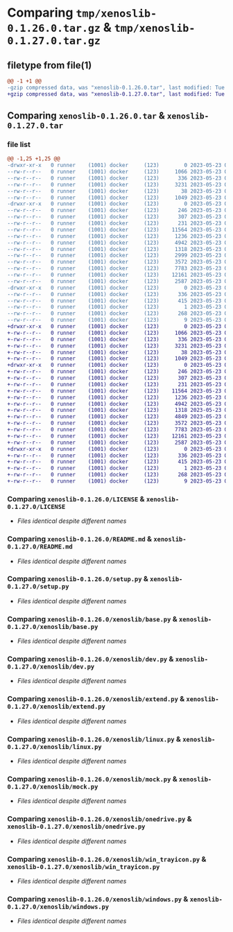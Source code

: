 # Comparing `tmp/xenoslib-0.1.26.0.tar.gz` & `tmp/xenoslib-0.1.27.0.tar.gz`

## filetype from file(1)

```diff
@@ -1 +1 @@
-gzip compressed data, was "xenoslib-0.1.26.0.tar", last modified: Tue May 23 02:51:19 2023, max compression
+gzip compressed data, was "xenoslib-0.1.27.0.tar", last modified: Tue May 23 06:16:12 2023, max compression
```

## Comparing `xenoslib-0.1.26.0.tar` & `xenoslib-0.1.27.0.tar`

### file list

```diff
@@ -1,25 +1,25 @@
-drwxr-xr-x   0 runner    (1001) docker     (123)        0 2023-05-23 02:51:19.647269 xenoslib-0.1.26.0/
--rw-r--r--   0 runner    (1001) docker     (123)     1066 2023-05-23 02:51:08.000000 xenoslib-0.1.26.0/LICENSE
--rw-r--r--   0 runner    (1001) docker     (123)      336 2023-05-23 02:51:19.647269 xenoslib-0.1.26.0/PKG-INFO
--rw-r--r--   0 runner    (1001) docker     (123)     3231 2023-05-23 02:51:08.000000 xenoslib-0.1.26.0/README.md
--rw-r--r--   0 runner    (1001) docker     (123)       38 2023-05-23 02:51:19.647269 xenoslib-0.1.26.0/setup.cfg
--rw-r--r--   0 runner    (1001) docker     (123)     1049 2023-05-23 02:51:08.000000 xenoslib-0.1.26.0/setup.py
-drwxr-xr-x   0 runner    (1001) docker     (123)        0 2023-05-23 02:51:19.643269 xenoslib-0.1.26.0/xenoslib/
--rw-r--r--   0 runner    (1001) docker     (123)      246 2023-05-23 02:51:08.000000 xenoslib-0.1.26.0/xenoslib/__init__.py
--rw-r--r--   0 runner    (1001) docker     (123)      307 2023-05-23 02:51:08.000000 xenoslib-0.1.26.0/xenoslib/__main__.py
--rw-r--r--   0 runner    (1001) docker     (123)      231 2023-05-23 02:51:08.000000 xenoslib-0.1.26.0/xenoslib/about.py
--rw-r--r--   0 runner    (1001) docker     (123)    11564 2023-05-23 02:51:08.000000 xenoslib-0.1.26.0/xenoslib/base.py
--rw-r--r--   0 runner    (1001) docker     (123)     1236 2023-05-23 02:51:08.000000 xenoslib-0.1.26.0/xenoslib/dev.py
--rw-r--r--   0 runner    (1001) docker     (123)     4942 2023-05-23 02:51:08.000000 xenoslib-0.1.26.0/xenoslib/extend.py
--rw-r--r--   0 runner    (1001) docker     (123)     1318 2023-05-23 02:51:08.000000 xenoslib-0.1.26.0/xenoslib/linux.py
--rw-r--r--   0 runner    (1001) docker     (123)     2999 2023-05-23 02:51:08.000000 xenoslib-0.1.26.0/xenoslib/mail.py
--rw-r--r--   0 runner    (1001) docker     (123)     3572 2023-05-23 02:51:08.000000 xenoslib-0.1.26.0/xenoslib/mock.py
--rw-r--r--   0 runner    (1001) docker     (123)     7783 2023-05-23 02:51:08.000000 xenoslib-0.1.26.0/xenoslib/onedrive.py
--rw-r--r--   0 runner    (1001) docker     (123)    12161 2023-05-23 02:51:08.000000 xenoslib-0.1.26.0/xenoslib/win_trayicon.py
--rw-r--r--   0 runner    (1001) docker     (123)     2587 2023-05-23 02:51:08.000000 xenoslib-0.1.26.0/xenoslib/windows.py
-drwxr-xr-x   0 runner    (1001) docker     (123)        0 2023-05-23 02:51:19.647269 xenoslib-0.1.26.0/xenoslib.egg-info/
--rw-r--r--   0 runner    (1001) docker     (123)      336 2023-05-23 02:51:19.000000 xenoslib-0.1.26.0/xenoslib.egg-info/PKG-INFO
--rw-r--r--   0 runner    (1001) docker     (123)      415 2023-05-23 02:51:19.000000 xenoslib-0.1.26.0/xenoslib.egg-info/SOURCES.txt
--rw-r--r--   0 runner    (1001) docker     (123)        1 2023-05-23 02:51:19.000000 xenoslib-0.1.26.0/xenoslib.egg-info/dependency_links.txt
--rw-r--r--   0 runner    (1001) docker     (123)      268 2023-05-23 02:51:19.000000 xenoslib-0.1.26.0/xenoslib.egg-info/requires.txt
--rw-r--r--   0 runner    (1001) docker     (123)        9 2023-05-23 02:51:19.000000 xenoslib-0.1.26.0/xenoslib.egg-info/top_level.txt
+drwxr-xr-x   0 runner    (1001) docker     (123)        0 2023-05-23 06:16:12.378028 xenoslib-0.1.27.0/
+-rw-r--r--   0 runner    (1001) docker     (123)     1066 2023-05-23 06:16:00.000000 xenoslib-0.1.27.0/LICENSE
+-rw-r--r--   0 runner    (1001) docker     (123)      336 2023-05-23 06:16:12.378028 xenoslib-0.1.27.0/PKG-INFO
+-rw-r--r--   0 runner    (1001) docker     (123)     3231 2023-05-23 06:16:00.000000 xenoslib-0.1.27.0/README.md
+-rw-r--r--   0 runner    (1001) docker     (123)       38 2023-05-23 06:16:12.378028 xenoslib-0.1.27.0/setup.cfg
+-rw-r--r--   0 runner    (1001) docker     (123)     1049 2023-05-23 06:16:00.000000 xenoslib-0.1.27.0/setup.py
+drwxr-xr-x   0 runner    (1001) docker     (123)        0 2023-05-23 06:16:12.378028 xenoslib-0.1.27.0/xenoslib/
+-rw-r--r--   0 runner    (1001) docker     (123)      246 2023-05-23 06:16:00.000000 xenoslib-0.1.27.0/xenoslib/__init__.py
+-rw-r--r--   0 runner    (1001) docker     (123)      307 2023-05-23 06:16:00.000000 xenoslib-0.1.27.0/xenoslib/__main__.py
+-rw-r--r--   0 runner    (1001) docker     (123)      231 2023-05-23 06:16:00.000000 xenoslib-0.1.27.0/xenoslib/about.py
+-rw-r--r--   0 runner    (1001) docker     (123)    11564 2023-05-23 06:16:00.000000 xenoslib-0.1.27.0/xenoslib/base.py
+-rw-r--r--   0 runner    (1001) docker     (123)     1236 2023-05-23 06:16:00.000000 xenoslib-0.1.27.0/xenoslib/dev.py
+-rw-r--r--   0 runner    (1001) docker     (123)     4942 2023-05-23 06:16:00.000000 xenoslib-0.1.27.0/xenoslib/extend.py
+-rw-r--r--   0 runner    (1001) docker     (123)     1318 2023-05-23 06:16:00.000000 xenoslib-0.1.27.0/xenoslib/linux.py
+-rw-r--r--   0 runner    (1001) docker     (123)     4849 2023-05-23 06:16:00.000000 xenoslib-0.1.27.0/xenoslib/mail.py
+-rw-r--r--   0 runner    (1001) docker     (123)     3572 2023-05-23 06:16:00.000000 xenoslib-0.1.27.0/xenoslib/mock.py
+-rw-r--r--   0 runner    (1001) docker     (123)     7783 2023-05-23 06:16:00.000000 xenoslib-0.1.27.0/xenoslib/onedrive.py
+-rw-r--r--   0 runner    (1001) docker     (123)    12161 2023-05-23 06:16:00.000000 xenoslib-0.1.27.0/xenoslib/win_trayicon.py
+-rw-r--r--   0 runner    (1001) docker     (123)     2587 2023-05-23 06:16:00.000000 xenoslib-0.1.27.0/xenoslib/windows.py
+drwxr-xr-x   0 runner    (1001) docker     (123)        0 2023-05-23 06:16:12.378028 xenoslib-0.1.27.0/xenoslib.egg-info/
+-rw-r--r--   0 runner    (1001) docker     (123)      336 2023-05-23 06:16:12.000000 xenoslib-0.1.27.0/xenoslib.egg-info/PKG-INFO
+-rw-r--r--   0 runner    (1001) docker     (123)      415 2023-05-23 06:16:12.000000 xenoslib-0.1.27.0/xenoslib.egg-info/SOURCES.txt
+-rw-r--r--   0 runner    (1001) docker     (123)        1 2023-05-23 06:16:12.000000 xenoslib-0.1.27.0/xenoslib.egg-info/dependency_links.txt
+-rw-r--r--   0 runner    (1001) docker     (123)      268 2023-05-23 06:16:12.000000 xenoslib-0.1.27.0/xenoslib.egg-info/requires.txt
+-rw-r--r--   0 runner    (1001) docker     (123)        9 2023-05-23 06:16:12.000000 xenoslib-0.1.27.0/xenoslib.egg-info/top_level.txt
```

### Comparing `xenoslib-0.1.26.0/LICENSE` & `xenoslib-0.1.27.0/LICENSE`

 * *Files identical despite different names*

### Comparing `xenoslib-0.1.26.0/README.md` & `xenoslib-0.1.27.0/README.md`

 * *Files identical despite different names*

### Comparing `xenoslib-0.1.26.0/setup.py` & `xenoslib-0.1.27.0/setup.py`

 * *Files identical despite different names*

### Comparing `xenoslib-0.1.26.0/xenoslib/base.py` & `xenoslib-0.1.27.0/xenoslib/base.py`

 * *Files identical despite different names*

### Comparing `xenoslib-0.1.26.0/xenoslib/dev.py` & `xenoslib-0.1.27.0/xenoslib/dev.py`

 * *Files identical despite different names*

### Comparing `xenoslib-0.1.26.0/xenoslib/extend.py` & `xenoslib-0.1.27.0/xenoslib/extend.py`

 * *Files identical despite different names*

### Comparing `xenoslib-0.1.26.0/xenoslib/linux.py` & `xenoslib-0.1.27.0/xenoslib/linux.py`

 * *Files identical despite different names*

### Comparing `xenoslib-0.1.26.0/xenoslib/mock.py` & `xenoslib-0.1.27.0/xenoslib/mock.py`

 * *Files identical despite different names*

### Comparing `xenoslib-0.1.26.0/xenoslib/onedrive.py` & `xenoslib-0.1.27.0/xenoslib/onedrive.py`

 * *Files identical despite different names*

### Comparing `xenoslib-0.1.26.0/xenoslib/win_trayicon.py` & `xenoslib-0.1.27.0/xenoslib/win_trayicon.py`

 * *Files identical despite different names*

### Comparing `xenoslib-0.1.26.0/xenoslib/windows.py` & `xenoslib-0.1.27.0/xenoslib/windows.py`

 * *Files identical despite different names*

